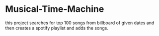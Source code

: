 # Musical-Time-Machine
this project searches for top 100 songs from billboard of given dates and then creates a spotify playlist and adds the songs.
